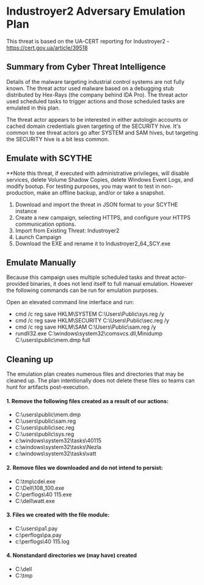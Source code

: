 # Industroyer2 Adversary Emulation Plan

This threat is based on the UA-CERT reporting for Industroyer2 - https://cert.gov.ua/article/39518 

## Summary from Cyber Threat Intelligence
Details of the malware targeting industrial control systems are not fully known. The threat actor used malware based on a debugging stub distributed by Hex-Rays (the company behind IDA Pro). The threat actor used scheduled tasks to trigger actions and those scheduled tasks are emulated in this plan.

The threat actor appears to be interested in either autologin accounts or cached domain credentials given targeting of the SECURITY hive. It's common to see threat actors go after SYSTEM and SAM hives, but targeting the SECURITY hive is a bit less common. 


## Emulate with SCYTHE
**Note this threat, if executed with administrative privileges, will disable services, delete Volume Shadow Copies, delete Windows Event Logs, and modify bootup. For testing purposes, you may want to test in non-production, make an offline backup, and/or or take a snapshot.

1. Download and import the threat in JSON format to your SCYTHE instance 
2. Create a new campaign, selecting HTTPS, and configure your HTTPS communication options.
3. Import from Existing Threat: Industroyer2
4. Launch Campaign
5. Download the EXE and rename it to Industroyer2_64_SCY.exe

## Emulate Manually
Because this campaign uses multiple scheduled tasks and threat actor-provided binaries, it does not lend itself to full manual emulation. However the following commands can be run for emulation purposes.

Open an elevated command line interface and run:
- cmd /c reg save HKLM\SYSTEM C:\Users\Public\sys.reg /y
- cmd /c reg save HKLM\SECURITY C:\Users\Public\sec.reg /y
- cmd /c reg save HKLM\SAM C:\Users\Public\sam.reg /y
- rundll32.exe C:\windows\system32\comsvcs.dll,Minidump <lsass pid> C:\users\public\mem.dmp full

## Cleaning up
The emulation plan creates numerous files and directories that may be cleaned up. The plan intentionally does not delete these files so teams can hunt for artifacts post-execution.

#### 1. Remove the following files created as a result of our actions:
* C:\users\public\mem.dmp
* C:\users\public\sam.reg
* C:\users\public\sec.reg
* C:\users\public\sys.reg
* c:\windows\system32\tasks\40115
* c:\windows\system32\tasks\Nezla
* c:\windows\system32\tasks\vatt

#### 2. Remove files we downloaded and do not intend to persist:
* C:\tmp\cdel.exe
* C:\Dell\108_100.exe
* C:\perflogs\40 115.exe
* C:\dell\watt.exe

#### 3. Files we created with the file module:
* C:\users\pa1.pay
* c:\perflogs\pa.pay
* c:\perflogs\40 115.log

#### 4. Nonstandard directories we (may have) created
* C:\dell
* C:\tmp
